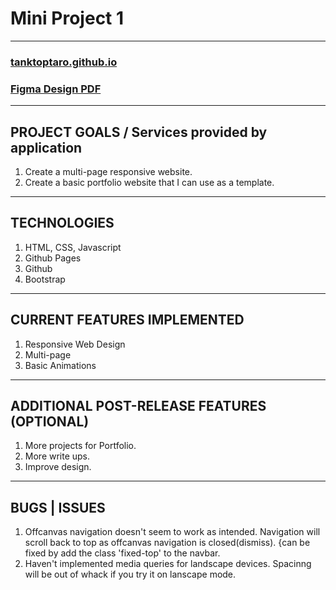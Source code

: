 # Mini Project 1
---

### [tanktoptaro.github.io](https://tanktoptaro.github.io/)
### [Figma Design PDF](https://drive.google.com/file/d/1jmmTpEm8tdFxssiDNvoDb_XuoU-o4rBD/view?usp=sharing)

---

## PROJECT GOALS / Services provided by application
1. Create a multi-page responsive website.
2. Create a basic portfolio website that I can use as a template.
---

## TECHNOLOGIES
1. HTML, CSS, Javascript
2. Github Pages
3. Github
4. Bootstrap
---

## CURRENT FEATURES IMPLEMENTED
1. Responsive Web Design
2. Multi-page
3. Basic Animations
---

## ADDITIONAL POST-RELEASE FEATURES (OPTIONAL)
1. More projects for Portfolio.
2. More write ups.
3. Improve design.
--- 

## BUGS | ISSUES
1. Offcanvas navigation doesn't seem to work as intended. Navigation will scroll back to top as offcanvas navigation is closed(dismiss). {can be fixed by add the class 'fixed-top' to the navbar.
2. Haven't implemented media queries for landscape devices. Spacinng will be out of whack if you try it on lanscape mode.

